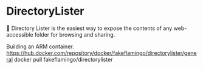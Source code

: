 # DirectoryLister
📂 Directory Lister is the easiest way to expose the contents of any web-accessible folder for browsing and sharing.


Building an ARM container. 
https://hub.docker.com/repository/docker/fakeflamingo/directorylister/general
docker pull fakeflamingo/directorylister
